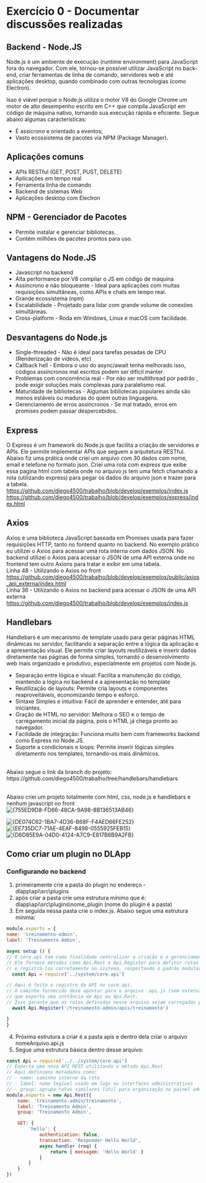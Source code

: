 # Exercício 0 - Documentar discussões realizadas
## Backend - Node.JS
Node.js é um ambiente de execução (runtime environment) para JavaScript fora do navegador.
Com ele, tornou-se possível utilizar JavaScript no back-end, criar ferramentas de linha de comando, servidores web e até aplicações desktop, quando combinado com outras tecnologias (como Electron).

Isso é viável porque o Node.js utiliza o motor V8 do Google Chrome um motor de alto desempenho escrito em C++ que compila JavaScript em código de máquina nativo, tornando sua execução rápida e eficiente.
Segue abaixo algumas características:
* É assícrono e orientado a eventos;
* Vasto ecossistema de pacotes via NPM (Package Manager).

## Aplicações comuns
* APIs RESTful  (GET, POST, PUST, DELETE)
* Aplicações em tempo real
* Ferramenta linha de comando
* Backend de sistemas Web
* Aplicações desktop com Electron

## NPM - Gerenciador de Pacotes
* Permite instalar e gerenciar bibliotecas.
* Contém milhões de pacotes prontos para uso.

## Vantagens do Node.JS
* Javascript no backend
* Alta performance por V8 compilar o JS em código de máquina
* Assíncrono e não bloqueante - Ideal para aplicações com muitas requisições simultâneas, como APIs e chats em tempo real.
* Grande ecossistema (npm)
* Escalabilidade - Projetado para lidar com grande volume de conexões simultâneas.
* Cross-platform - Roda em Windows, Linux e macOS com facilidade.

## Desvantagens do Node.js
* Single-threaded - Não é ideal para tarefas pesadas de CPU (Renderização de vídeos, etc)
* Callback hell - Embora o uso do async/await tenha melhorado isso, códigos assíncronos mal escritos podem ser difícil manter.
* Problemas com concorrência real - Por não ser multithread por padrão , pode exigir soluções mais complexas para paralelismo real.
* Maturidade de bibliotecas - Algumas bibliotecas populares ainda são menos estáveis ou maduras do quem outras linguagens.
* Gerenciamento de erros assíncronos - Se mal tratado, erros em promises podem passar despercebidos.

## Express
O Express é um framework do Node.js que facilita a criação de servidores e APIs. Ele permite implementar APIs que seguem a arquitetura RESTful.
Abaixo fiz uma prática onde criei um arquivo com 30 dados com nome, email e telefone no formato json. Criei uma rota com express que exibe essa pagina html com tabela onde no arquivo js tem uma fetch chamando a rota (utilizando express) para pegar os dados do arquivo json e trazer para a tabela. <br>
https://github.com/diego4500/trabalho/blob/develop/exemplos/index.js <br>
https://github.com/diego4500/trabalho/blob/develop/exemplos/express/index.html <br>

## Axios
Axios é uma biblioteca JavaScript baseada em Promises usada para fazer requisições HTTP, tanto no fontend quanto no backend. No exemplo prático eu utilizei o Axios para acessar uma rota interna com dados JSON. No backend utilizei o Axios para acessar o JSON de uma API externa onde no frontend tem outro Axions para tratar e exibir em uma tabela. <br>
Linha 48 - Utilizando o Axios no front <br>
https://github.com/diego4500/trabalho/blob/develop/exemplos/public/axios_api_externa/index.html <br>
Linha 36 - Utilizando o Axios no backend para acessar o JSON de uma API externa <br>
https://github.com/diego4500/trabalho/blob/develop/exemplos/index.js <br>

## Handlebars
Handlebars é um mecanismo de template usado para gerar páginas HTML dinâmicas no servidor, facilitando a separação entre a lógica da aplicação e a apresentação visual. Ele permite criar layouts reutilizáveis e inserir dados diretamente nas páginas de forma simples, tornando o desenvolvimento web mais organizado e produtivo, especialmente em projetos com Node.js. <br>
* Separação entre lógica e visual: Facilita a manutenção do código, mantendo a lógica no backend e a apresentação no template
* Reutilização de layouts: Permite cria layouts e componentes reaproveitáveis, economizando tempo e esforço.
* Sintaxe Simples e intuitiva: Fácil de aprender e entender, até para iniciantes.
* Gração de HTML no servidor: Melhora o SEO e o tempo de carregamento inicial da página, pois o HTML já chega pronto ao navegador.
* Facilidade de integração: Funciona muito bem com frameworks backend como Express no Node.JS.
* Suporte a condicionais e loops: Permite inserir lógicas simples diretamento nos templates, tornando-os mais dinâmicos.
<br>
Abaixo segue o link da branch do projeto: <br>
https://github.com/diego4500/trabalho/tree/handlebars/handlebars <br> <br>

Abaixo criei um projeto totalmente com html, css, node.js e handlebars e nenhum javascript no front <br>
  ![{755ED9D8-FD66-48CA-9A98-8B136513AB46}](https://github.com/user-attachments/assets/3f826409-569f-4cce-92b5-c1cd919c08fd) 

  ![{DE074C62-1BA7-4D36-B68F-F4AED66FE252}](https://github.com/user-attachments/assets/e0865b97-8bd3-4f7a-951d-58ca2d0501a9)
  ![{EE735DC7-71AE-4EAF-8498-0555925FEB15}](https://github.com/user-attachments/assets/82695c33-c633-45db-903a-8eb65084a503)
  ![{D6D85E9A-04D0-4124-A7C9-E817B6B9A2FB}](https://github.com/user-attachments/assets/e6ebc5e7-0a9d-4159-b5a4-a9710e17f35c) <br>
  
## Como criar um plugin no DLApp
### Configurando no backend
1. primeiramente crie a pasta do plugin no endereço - dlapp\api\src\plugins
2. após criar a pasta crie uma estrutura mínimo que é:
   dlapp\api\src\plugins\nome_plugin (nome do plugin é a pasta)
3. Em seguida nessa pasta crie o index.js. Abaixo segue uma estrutura mínima:
  ```js
module.exports = {
  name: 'treinamento-admin', 
  label: 'Treinamento Admin',

  async setup () {
// O core.api tem como finalidade centralizar a criação e o gerenciamento das APIs no DLAPP.
// Ele fornece métodos como Api.Rest e Api.Register para definir rotas HTTP (GET, POST, etc.)
// e registrá-las corretamente no sistema, respeitando o padrão modular de plugins.
    const Api = require('../system/core.api') 

// Aqui é feito o registro da API no core.api.
// O caminho fornecido deve apontar para o arquivo .api.js (sem extensão),
// que exporta uma instância de Api ou Api.Rest.
// Isso garante que as rotas definidas nesse arquivo sejam carregadas pelo DLAPP.
    await Api.Register('/treinamento-admin/apis/treinamento') 

  }
}
```
4. Próxima estrutura a criar é a pasta apis e dentro dela criar o arquivo nomeArquivo.api.js
5. Segue uma estrutura básica dentro desse arquivo:
```js
const Api = require('../../system/core.api')
// Exporta uma nova API REST utilizando o método Api.Rest
// Aqui definimos metadados como:
// - name: caminho interno da rota
// - label: nome legível usado em logs ou interfaces administrativas
// - group: agrupa rotas similares (útil para organização no painel admin)
module.exports = new Api.Rest({
    name: 'treinamento-admin/treinamento',
    label: 'Treinamento Admin',
    group: 'Treinamento Admin',

    GET: {
        'hello': {
            authentication: false,
            transaction: 'Responder Hello World',
            async handler (req) {
                return { mensagem: 'Hello World' }
            }
        }
    }
})
```
  





